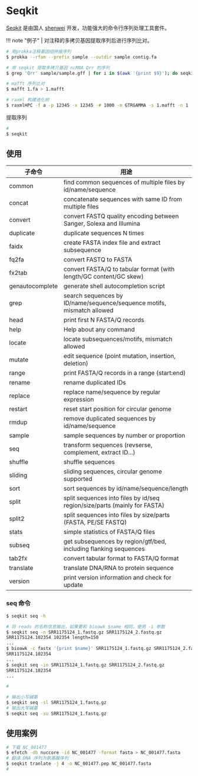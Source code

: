 # Seqkit

[Seqkit]() 是由国人 [shenwei]() 开发，功能强大的命令行序列处理工具套件。

!!! note "例子"
 | 对注释的多拷贝基因提取序列后进行序列比对。

```bash
# 用prokka注释基因组拼接序列
$ prokka --rfam --prefix sample --outdir sample contig.fa

# 用 seqkit 提取多拷贝基因 ncRNA Qrr 的序列
$ grep 'Qrr' sample/sample.gff | for i in $(awk '{print $9}'); do seqkit grep -p ${i:3:14} sample.ffn >> qrr.fa; done

# mafft 序列比对
$ mafft 1.fa > 1.mafft

# raxml 构建进化树
$ raxmlHPC -f a -p 12345 -x 12345 -# 1000 -m GTRGAMMA -s 1.mafft -n 1
```


提取序列

```bash
#
$ seqkit

```

## 使用

| 子命令 | 用途 |
| ------ | ---- |
| common | find common sequences of multiple files by id/name/sequence |
| concat | concatenate sequences with same ID from multiple files |
| convert | convert FASTQ quality encoding between Sanger, Solexa and Illumina |
| duplicate | duplicate sequences N times |
| faidx | create FASTA index file and extract subsequence |
| fq2fa | convert FASTQ to FASTA |
| fx2tab | convert FASTA/Q to tabular format (with length/GC content/GC skew) |
| genautocomplete | generate shell autocompletion script |
| grep | search sequences by ID/name/sequence/sequence motifs, mismatch allowed |
| head | print first N FASTA/Q records |
| help | Help about any command |
| locate | locate subsequences/motifs, mismatch allowed |
| mutate | edit sequence (point mutation, insertion, deletion) |
| range |  print FASTA/Q records in a range (start:end) |
| rename | rename duplicated IDs |
| replace | replace name/sequence by regular expression |
| restart | reset start position for circular genome |
| rmdup |  remove duplicated sequences by id/name/sequence |
| sample | sample sequences by number or proportion |
| seq | transform sequences (revserse, complement, extract ID...) |
| shuffle | shuffle sequences |
| sliding | sliding sequences, circular genome supported |
| sort | sort sequences by id/name/sequence/length |
| split | split sequences into files by id/seq region/size/parts (mainly for FASTA) |
| split2 | split sequences into files by size/parts (FASTA, PE/SE FASTQ) |
| stats |  simple statistics of FASTA/Q files |
| subseq | get subsequences by region/gtf/bed, including flanking sequences |
| tab2fx | convert tabular format to FASTA/Q format |
| translate |  translate DNA/RNA to protein sequence |
| version |  print version information and check for update |


### seq 命令

```bash
$ seqkit seq -h

```

```bash tab="-n和-i"
# 将 reads 的名称信息输出，如果要和 bioawk $name 相同，使用 -i 参数
$ seqkit seq -n SRR1175124_1.fastq.gz SRR1175124_2.fastq.gz
SRR1175124.102354 102354 length=150
...
$ bioawk -c fastx '{print $name}' SRR1175124_1.fastq.gz SRR1175124_2.fastq.gz
SRR1175124.102354
...
$ seqkit seq -in SRR1175124_1.fastq.gz SRR1175124_2.fastq.gz
SRR1175124.102354
...

#
```

```bash tab="-l和-u"
# 输出小写碱基
$ seqkit seq -sl SRR1175124_1.fastq.gz
# 输出大写碱基
$ seqkit seq -su SRR1175124_1.fastq.gz
```




## 使用案例

```bash
# 下载 NC_001477
$ efetch -db nuccore -id NC_001477 -format fasta > NC_001477.fasta
# 翻译 DNA 序列为氨基酸序列
$ seqkit tranlate -j 4 -o NC_001477.pep NC_001477.fasta
#
```
